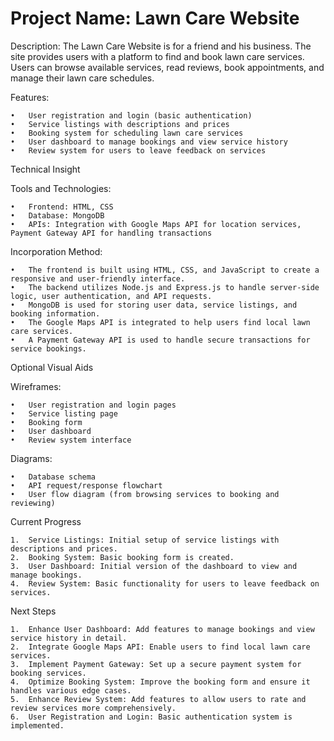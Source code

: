 # Project Name: Lawn Care Website

Description: The Lawn Care Website is for a friend and his business. The site provides users with a platform to find and book lawn care services. Users can browse available services, read reviews, book appointments, and manage their lawn care schedules.

Features:

	•	User registration and login (basic authentication)
	•	Service listings with descriptions and prices
	•	Booking system for scheduling lawn care services
	•	User dashboard to manage bookings and view service history
	•	Review system for users to leave feedback on services

Technical Insight

Tools and Technologies:

	•	Frontend: HTML, CSS
	•	Database: MongoDB
	•	APIs: Integration with Google Maps API for location services, Payment Gateway API for handling transactions

Incorporation Method:

	•	The frontend is built using HTML, CSS, and JavaScript to create a responsive and user-friendly interface.
	•	The backend utilizes Node.js and Express.js to handle server-side logic, user authentication, and API requests.
	•	MongoDB is used for storing user data, service listings, and booking information.
	•	The Google Maps API is integrated to help users find local lawn care services.
	•	A Payment Gateway API is used to handle secure transactions for service bookings.

Optional Visual Aids

Wireframes:

	•	User registration and login pages
	•	Service listing page
	•	Booking form
	•	User dashboard
	•	Review system interface

Diagrams:

	•	Database schema
	•	API request/response flowchart
	•	User flow diagram (from browsing services to booking and reviewing)

Current Progress

	1.	Service Listings: Initial setup of service listings with descriptions and prices.
	2.	Booking System: Basic booking form is created.
	3.	User Dashboard: Initial version of the dashboard to view and manage bookings.
	4.	Review System: Basic functionality for users to leave feedback on services.

Next Steps

	1.	Enhance User Dashboard: Add features to manage bookings and view service history in detail.
	2.	Integrate Google Maps API: Enable users to find local lawn care services.
	3.	Implement Payment Gateway: Set up a secure payment system for booking services.
	4.	Optimize Booking System: Improve the booking form and ensure it handles various edge cases.
	5.	Enhance Review System: Add features to allow users to rate and review services more comprehensively.
 	6.	User Registration and Login: Basic authentication system is implemented.
